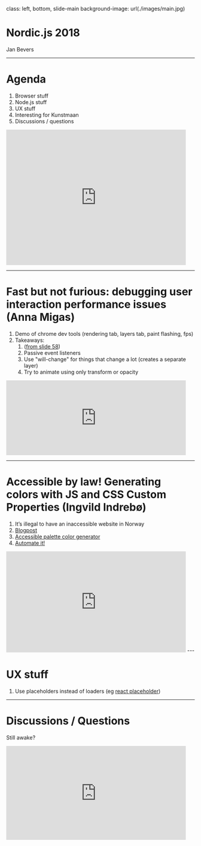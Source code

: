 class: left, bottom, slide-main
background-image: url(./images/main.jpg)

# Nordic.js 2018

Jan Bevers

---

# Agenda

1. Browser stuff
2. Node.js stuff
3. UX stuff
4. Interesting for Kunstmaan
5. Discussions / questions

<iframe src="https://giphy.com/embed/uXVEhtcVDD7q0" width="480" height="362" frameBorder="0" class="giphy-embed" allowFullScreen></iframe>

---

# Fast but not furious: debugging user interaction performance issues (Anna Migas)

1. Demo of chrome dev tools (rendering tab, layers tab, paint flashing, fps)
2. Takeaways:
    1. ([from slide 58](https://www.slideshare.net/AnnaMigas1/nordicjs-fast-but-not-furious-debugging-user-interaction-performance-issues))
    2. Passive event listeners
    3. Use "will-change" for things that change a lot (creates a separate layer)
    4. Try to animate using only transform or opacity

<iframe src="https://giphy.com/embed/10KL1QSQNsyEZa" width="480" height="200" frameBorder="0" class="giphy-embed" allowFullScreen></iframe>

---

# Accessible by law! Generating colors with JS and CSS Custom Properties (Ingvild Indrebø)

1. It’s illegal to have an inaccessible website in Norway
2. [Blogpost](https://medium.com/confrere/its-illegal-to-have-an-inaccessible-website-in-norway-and-that-s-good-news-for-all-of-us-b59a9e929d54)
3. [Accessible palette color generator](https://confrere.com/a11y/test/)
4. [Automate it!](https://medium.com/confrere/automatically-creating-an-accessible-color-palette-from-any-color-sure-e735c3f2f45e)

<iframe src="https://giphy.com/embed/ZKW68Qo3vvxss" width="480" height="270" frameBorder="0" class="giphy-embed" allowFullScreen></iframe>
---

# UX stuff

1. Use placeholders instead of loaders (eg [react placeholder](https://github.com/buildo/react-placeholder))

---

# Discussions / Questions

Still awake?

<iframe src="https://giphy.com/embed/BtMgDj2mZLzws" width="480" height="251" frameBorder="0" class="giphy-embed" allowFullScreen></iframe>
